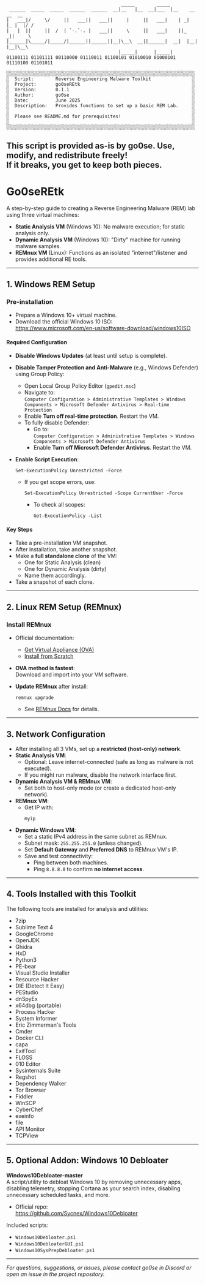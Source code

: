 ```
                                          _____        _____                    
 ______  _____  _____  ______  ______  __|__   |__  __|___  |__    __    __  __ 
|   ___|/     \/     ||   ___||   ___||     |     ||   ___|    | _|  |_ |  |/ / 
|   |  ||     ||  /  | `-.`-. |   ___||     \     ||   ___|    ||_    _||     \ 
|______|\_____/|_____/|______||______||__|\__\  __||______|  __|  |__|  |__|\__\
                                         |_____|      |_____|                   
01100111 01101111 00110000 01110011 01100101 01010010 01000101 01110100 01101011

░░░░░░░░░░░░░░░░░░░░░░░░░░░░░░░░░░░░░░░░░░░░░░░░░░░░░░░░░░░░░░░░░░░░░
░  Script:        Reverse Engineering Malware Toolkit               ░
░  Project:       go0seREtk                                         ░
░  Version:       0.1.1                                             ░                                                             
░  Author:        go0se                                             ░
░  Date:          June 2025                                         ░
░  Description:   Provides functions to set up a basic REM Lab.     ░
░                                                                   ░
░  Please see README.md for prerequisites!                          ░
░                                                                   ░
░░░░░░░░░░░░░░░░░░░░░░░░░░░░░░░░░░░░░░░░░░░░░░░░░░░░░░░░░░░░░░░░░░░░░
```
This script is provided as-is by go0se. Use, modify, and redistribute freely!  
If it breaks, you get to keep both pieces.
---

# Go0seREtk

A step-by-step guide to creating a Reverse Engineering Malware (REM) lab using three virtual machines:

- **Static Analysis VM** (Windows 10): No malware execution; for static analysis only.
- **Dynamic Analysis VM** (Windows 10): "Dirty" machine for running malware samples.
- **REMnux VM** (Linux): Functions as an isolated "internet"/listener and provides additional RE tools.

---

## 1. Windows REM Setup

### Pre-installation

- Prepare a Windows 10+ virtual machine.
- Download the official Windows 10 ISO:  
  https://www.microsoft.com/en-us/software-download/windows10ISO

#### Required Configuration

- **Disable Windows Updates** (at least until setup is complete).
- **Disable Tamper Protection and Anti-Malware** (e.g., Windows Defender) using Group Policy:
  - Open Local Group Policy Editor (`gpedit.msc`)
  - Navigate to:  
    `Computer Configuration > Administrative Templates > Windows Components > Microsoft Defender Antivirus > Real-time Protection`
  - Enable **Turn off real-time protection**. Restart the VM.
  - To fully disable Defender:
    - Go to:  
      `Computer Configuration > Administrative Templates > Windows Components > Microsoft Defender Antivirus`
    - Enable **Turn off Microsoft Defender Antivirus**. Restart the VM.

- **Enable Script Execution**:
  ```
  Set-ExecutionPolicy Unrestricted -Force
  ```
  - If you get scope errors, use:
    ```
    Set-ExecutionPolicy Unrestricted -Scope CurrentUser -Force
    ```
    - To check all scopes:
      ```
      Get-ExecutionPolicy -List
      ```

#### Key Steps

- Take a pre-installation VM snapshot.
- After installation, take another snapshot.
- Make a **full standalone clone** of the VM:
  - One for Static Analysis (clean)
  - One for Dynamic Analysis (dirty)
  - Name them accordingly.
- Take a snapshot of each clone.

---

## 2. Linux REM Setup (REMnux)

### Install REMnux

- Official documentation:  
  - [Get Virtual Appliance (OVA)](https://docs.remnux.org/install-distro/get-virtual-appliance)
  - [Install from Scratch](https://docs.remnux.org/install-distro/install-from-scratch)

- **OVA method is fastest**:  
  Download and import into your VM software.

- **Update REMnux** after install:
  ```
  remnux upgrade
  ```
  - See [REMnux Docs](https://docs.remnux.org/) for details.

---

## 3. Network Configuration

- After installing all 3 VMs, set up a **restricted (host-only) network**.
- **Static Analysis VM**:  
  - Optional: Leave internet-connected (safe as long as malware is not executed).
  - If you might run malware, disable the network interface first.
- **Dynamic Analysis VM & REMnux VM**:
  - Set both to host-only mode (or create a dedicated host-only network).
- **REMnux VM**:
  - Get IP with:
    ```
    myip
    ```
- **Dynamic Windows VM**:
  - Set a static IPv4 address in the same subnet as REMnux.
  - Subnet mask: `255.255.255.0` (unless changed).
  - Set **Default Gateway** and **Preferred DNS** to REMnux VM's IP.
  - Save and test connectivity:
    - Ping between both machines.
    - Ping `8.8.8.8` to confirm **no internet access**.

---

## 4. Tools Installed with this Toolkit

The following tools are installed for analysis and utilities:

- 7zip  
- Sublime Text 4
- GoogleChrome  
- OpenJDK  
- Ghidra  
- HxD  
- Python3  
- PE-bear  
- Visual Studio Installer  
- Resource Hacker  
- DIE (Detect It Easy)  
- PEStudio  
- dnSpyEx  
- x64dbg (portable)  
- Process Hacker  
- System Informer
- Eric Zimmerman's Tools  
- Cmder  
- Docker CLI  
- capa  
- ExifTool  
- FLOSS  
- 010 Editor  
- Sysinternals Suite  
- Regshot  
- Dependency Walker  
- Tor Browser  
- Fiddler  
- WinSCP  
- CyberChef  
- exeinfo  
- file  
- API Monitor
- TCPView  

---

## 5. Optional Addon: Windows 10 Debloater

**Windows10Debloater-master**  
A script/utility to debloat Windows 10 by removing unnecessary apps, disabling telemetry, stopping Cortana as your search index, disabling unnecessary scheduled tasks, and more.

- Official repo:  
  https://github.com/Sycnex/Windows10Debloater

Included scripts:
- `Windows10Debloater.ps1`
- `Windows10DebloaterGUI.ps1`
- `Windows10SysPrepDebloater.ps1`

---

*For questions, suggestions, or issues, please contact go0se in Discord or open an issue in the project repository.*
